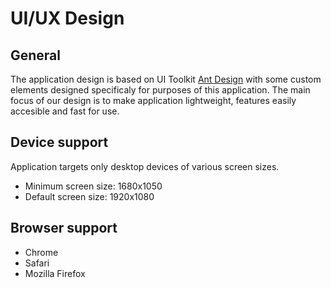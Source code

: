 # UI/UX Design

## General

The application design is based on UI Toolkit [Ant Design](https://ant.design/) with some custom elements designed specificaly for purposes of this application. The main focus of our design is to make application lightweight, features easily accesible and fast for use.

## Device support

Application targets only desktop devices of various screen sizes. 

* Minimum screen size: 1680x1050
* Default screen size: 1920x1080

## Browser support

* Chrome 
* Safari
* Mozilla Firefox


